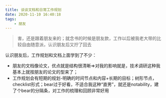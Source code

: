 ```yaml
---
title: 谈谈文档和日常工作规划
date: 2020-11-10 16:40:18
tags:
    - 朋友
---
```

> 害，还是跟着朋友来的；就念书的时候是朋友款，工作以后被我老大带的比较自由随意派，认识朋友后又拧了回去

认识朋友后，工作规划和文档上面学到了不少：
- 朋友的文档像论文，优点就是结构很清晰=>对我的影响就是，技术调研这种我基本上就按朋友的论文的型来了；
- 工作规划会有短期的规划-明确的时间节点和内容+长期的目标；树形节点，checklist形式；bear过于好看，不适合我这种“直男”，就还是notability，建了个bear的分隔条，对工作的梳理和回顾非常好用

